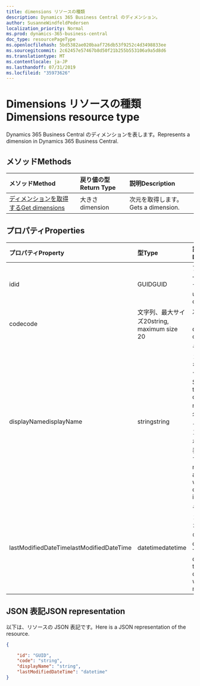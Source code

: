 ```yaml
---
title: dimensions リソースの種類
description: Dynamics 365 Business Central のディメンション。
author: SusanneWindfeldPedersen
localization_priority: Normal
ms.prod: dynamics-365-business-central
doc_type: resourcePageType
ms.openlocfilehash: 5bd5382ae020baaf726db53f9252c4d3498833ee
ms.sourcegitcommit: 2c62457e57467b8d50f21b255b553106a9a5d8d6
ms.translationtype: MT
ms.contentlocale: ja-JP
ms.lasthandoff: 07/31/2019
ms.locfileid: "35973626"
---
```

# <a name="dimensions-resource-type"></a><span data-ttu-id="36b66-103">Dimensions リソースの種類</span><span class="sxs-lookup"><span data-stu-id="36b66-103">Dimensions resource type</span></span>
<span data-ttu-id="36b66-104">Dynamics 365 Business Central のディメンションを表します。</span><span class="sxs-lookup"><span data-stu-id="36b66-104">Represents a dimension in Dynamics 365 Business Central.</span></span>

## <a name="methods"></a><span data-ttu-id="36b66-105">メソッド</span><span class="sxs-lookup"><span data-stu-id="36b66-105">Methods</span></span>
| <span data-ttu-id="36b66-106">メソッド</span><span class="sxs-lookup"><span data-stu-id="36b66-106">Method</span></span>       | <span data-ttu-id="36b66-107">戻り値の型</span><span class="sxs-lookup"><span data-stu-id="36b66-107">Return Type</span></span>  |<span data-ttu-id="36b66-108">説明</span><span class="sxs-lookup"><span data-stu-id="36b66-108">Description</span></span>|
|:-------------|:-------------|:----------|
|[<span data-ttu-id="36b66-109">ディメンションを取得する</span><span class="sxs-lookup"><span data-stu-id="36b66-109">Get dimensions</span></span>](../api/dynamics-dimension-get.md)|<span data-ttu-id="36b66-110">大きさ</span><span class="sxs-lookup"><span data-stu-id="36b66-110">dimension</span></span>|<span data-ttu-id="36b66-111">次元を取得します。</span><span class="sxs-lookup"><span data-stu-id="36b66-111">Gets a dimension.</span></span>|


## <a name="properties"></a><span data-ttu-id="36b66-112">プロパティ</span><span class="sxs-lookup"><span data-stu-id="36b66-112">Properties</span></span>
| <span data-ttu-id="36b66-113">プロパティ</span><span class="sxs-lookup"><span data-stu-id="36b66-113">Property</span></span>           | <span data-ttu-id="36b66-114">型</span><span class="sxs-lookup"><span data-stu-id="36b66-114">Type</span></span>                  |<span data-ttu-id="36b66-115">説明</span><span class="sxs-lookup"><span data-stu-id="36b66-115">Description</span></span>               |
|:-------------------|:----------------------|:-------------------------|
|<span data-ttu-id="36b66-116">id</span><span class="sxs-lookup"><span data-stu-id="36b66-116">id</span></span>                  |<span data-ttu-id="36b66-117">GUID</span><span class="sxs-lookup"><span data-stu-id="36b66-117">GUID</span></span>                   |<span data-ttu-id="36b66-118">アイテムの一意の ID です。</span><span class="sxs-lookup"><span data-stu-id="36b66-118">The unique ID of the item.</span></span>|
|<span data-ttu-id="36b66-119">code</span><span class="sxs-lookup"><span data-stu-id="36b66-119">code</span></span>                |<span data-ttu-id="36b66-120">文字列、最大サイズ20</span><span class="sxs-lookup"><span data-stu-id="36b66-120">string, maximum size 20</span></span>|<span data-ttu-id="36b66-121">次元コード。</span><span class="sxs-lookup"><span data-stu-id="36b66-121">The dimension code.</span></span>       |
|<span data-ttu-id="36b66-122">displayName</span><span class="sxs-lookup"><span data-stu-id="36b66-122">displayName</span></span>         |<span data-ttu-id="36b66-123">string</span><span class="sxs-lookup"><span data-stu-id="36b66-123">string</span></span>                 |<span data-ttu-id="36b66-124">ディメンションの名前を指定します。</span><span class="sxs-lookup"><span data-stu-id="36b66-124">Specifies the dimension's name.</span></span> <span data-ttu-id="36b66-125">この名前は、ディメンションが使用される場所に表示されます。</span><span class="sxs-lookup"><span data-stu-id="36b66-125">This name will appear where the dimension is used.</span></span>|
|<span data-ttu-id="36b66-126">lastModifiedDateTime</span><span class="sxs-lookup"><span data-stu-id="36b66-126">lastModifiedDateTime</span></span>|<span data-ttu-id="36b66-127">datetime</span><span class="sxs-lookup"><span data-stu-id="36b66-127">datetime</span></span>               |<span data-ttu-id="36b66-128">ディメンションが変更された最後の datetime。</span><span class="sxs-lookup"><span data-stu-id="36b66-128">The last datetime the dimension was modified.</span></span>|  


## <a name="json-representation"></a><span data-ttu-id="36b66-129">JSON 表記</span><span class="sxs-lookup"><span data-stu-id="36b66-129">JSON representation</span></span>

<span data-ttu-id="36b66-130">以下は、リソースの JSON 表記です。</span><span class="sxs-lookup"><span data-stu-id="36b66-130">Here is a JSON representation of the resource.</span></span>


```json
{

    "id": "GUID",
    "code": "string",
    "displayName": "string",
    "lastModifiedDateTime": "datetime"
}
```


